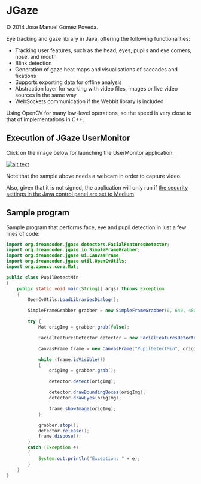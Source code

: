 JGaze
=====

© 2014 Jose Manuel Gómez Poveda.

Eye tracking and gaze library in Java, offering the following functionalities:
* Tracking user features, such as the head, eyes, pupils and eye corners, nose, and mouth
* Blink detection
* Generation of gaze heat maps and visualisations of saccades and fixations
* Supports exporting data for offline analysis
* Abstraction layer for working with video files, images or live video sources in the same way
* WebSockets communication if the Webbit library is included

Using OpenCV for many low-level operations, so the speed is very close to that of implementations in C++.

Execution of JGaze UserMonitor
------------------------------

Click on the image below for launching the UserMonitor application:

[![alt text](http://java.com/js/webstart.png "Launch")](http://jmgomezpoveda.github.io/JGaze/jnlp/JGazeUserMonitor/launch.jnlp)

Note that the sample above needs a webcam in order to capture video.

Also, given that it is not signed, the application will only run if [the security settings in the Java control panel are set to Medium](http://www.java.com/en/download/help/jcp_security.xml).

Sample program
--------------
Sample program that performs face, eye and pupil detection in just a few lines of code:

```java
import org.dreamcoder.jgaze.detectors.FacialFeaturesDetector;
import org.dreamcoder.jgaze.io.SimpleFrameGrabber;
import org.dreamcoder.jgaze.ui.CanvasFrame;
import org.dreamcoder.jgaze.util.OpenCvUtils;
import org.opencv.core.Mat;

public class PupilDetectMin
{
    public static void main(String[] args) throws Exception
    {
        OpenCvUtils.LoadLibrariesDialog();

        SimpleFrameGrabber grabber = new SimpleFrameGrabber(0, 640, 480, 30);

        try {
            Mat origImg = grabber.grab(false);

            FacialFeaturesDetector detector = new FacialFeaturesDetector(origImg.width(), origImg.height()).addPupilDetector();

            CanvasFrame frame = new CanvasFrame("PupilDetectMin", origImg.width(), origImg.height());

            while (frame.isVisible())
            {
                origImg = grabber.grab();

                detector.detect(origImg);

                detector.drawBoundingBoxes(origImg);
                detector.drawEyes(origImg);

                frame.showImage(origImg);
            }

            grabber.stop();
            detector.release();
            frame.dispose();
        }
        catch (Exception e)
        {
            System.out.println("Exception: " + e);
        }
    }
}
```
